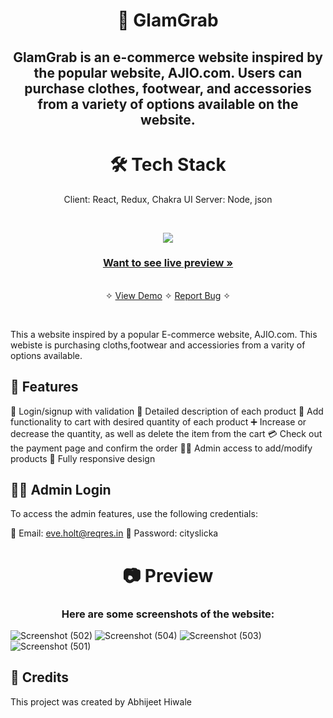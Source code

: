 <h1 align="center">💄 GlamGrab</h1>
<h2 align="center">GlamGrab is an e-commerce website inspired by the popular website, AJIO.com. Users can purchase clothes, footwear, and accessories from a variety of options available on the website.</h2>

<h1 align="center">🛠️ Tech Stack</h1>
<p align="center">
    Client: React, Redux, Chakra UI
    Server: Node, json
</p>

<br />
<p align="center">
  <img src="https://user-images.githubusercontent.com/97459166/234563625-8dad38ae-838b-46b8-a5be-10789f4e9487.png">
</p>

  <h3 align="center"><a href="https://glamgrab-react.vercel.app/"><strong>Want to see live preview »</strong></a></h3>    
  <p align="center"> 
    <br />&#10023;
    <a href="https://glamgrab-react.vercel.app/">View Demo</a>   &#10023;  
    <a href="https://github.com/Abhii-07/React-ecommerce-app/issues">Report Bug</a>    &#10023;  
  </p>
<br/>



This a website inspired by a popular E-commerce website, AJIO.com. This webiste is purchasing cloths,footwear and accessiories from a varity of options available.

## 🚀 Features

🔐 Login/signup with validation
📝 Detailed description of each product
🛒 Add functionality to cart with desired quantity of each product
➕ Increase or decrease the quantity, as well as delete the item from the cart
💳 Check out the payment page and confirm the order
👨‍💼 Admin access to add/modify products
📱 Fully responsive design

## 👨‍💼 Admin Login
To access the admin features, use the following credentials:

📧 Email: eve.holt@reqres.in
🔑 Password: cityslicka

<h1 align="center">📷 Preview</h1>
<h3 align = "center">Here are some screenshots of the website:</h3>

![Screenshot (502)](https://user-images.githubusercontent.com/97459166/234563730-e4b5f4d3-b68e-4e17-9cfe-66aa2c828b80.png)
![Screenshot (504)](https://user-images.githubusercontent.com/97459166/234563767-e9f1c75b-10bd-4a33-9fc4-80202b51d6f7.png)
![Screenshot (503)](https://user-images.githubusercontent.com/97459166/234563793-b792a394-fe8b-4d1c-84cc-9baa856b7ad9.png)
![Screenshot (501)](https://user-images.githubusercontent.com/97459166/234563844-3c8ee65b-3522-4c15-8006-e93e9b615d8f.png)

## 💖 Credits

This project was created by Abhijeet Hiwale
